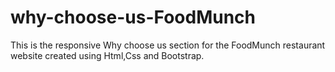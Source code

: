 # why-choose-us-FoodMunch
This is the responsive Why choose us section for the FoodMunch restaurant website created using Html,Css and Bootstrap.
